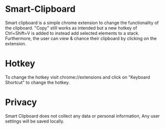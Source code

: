 # Smart-Clipboard

Smart clipboard is a simple chrome extension to change the functionality of the clipboard. "Copy" still works as intended but a new hotkey of Ctrl+Shift+V is added to instead add selected elements to a stack. Furthermore, the user can view & chance their clipboard by clicking on the extension. 

# Hotkey

To change the hotkey visit chrome://extensions and click on "Keyboard Shortcut" to change the hotkey.

# Privacy

Smart Clipboard does not collect any data or personal information, Any user settings will be saved locally.
